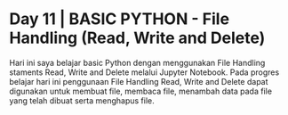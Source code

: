 # Day 11 | BASIC PYTHON - File Handling (Read, Write and Delete)
Hari ini saya belajar basic Python dengan menggunakan File Handling staments Read, Write and Delete melalui Jupyter Notebook. Pada progres belajar hari ini penggunaan File Handling Read, Write and Delete dapat digunakan untuk membuat file, membaca file, menambah data pada file yang telah dibuat serta menghapus file.